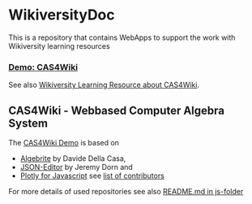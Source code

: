 # WikiversityDoc
This is a repository that contains WebApps to support the work with Wikiversity learning resources
<h3><a href="https://niebert.github.io/WikiversityDoc/index.html" target="_blank">Demo: CAS4Wiki</a></h3>
See also <a href="https://en.wikiversity.org/wiki/CAS4Wiki" target="_blank">Wikiversity Learning Resource about CAS4Wiki</a>.

## CAS4Wiki - Webbased Computer Algebra System 
The <a href="https://niebert.github.io/WikiversityDoc/cas4wiki.html" target="_blank">CAS4Wiki Demo</a> is based on

* [Algebrite](https://algebrite.org) by Davide Della Casa, 
* [JSON-Editor](https://www.github.com/jdorn/json-editor) by Jeremy Dorn and 
* [Plotly for Javascript](https://github.com/plotly/plotly.js) see [list of contributors](https://github.com/plotly/plotly.js/graphs/contributors)

For more details of used repositories see also [README.md in js-folder](js/README.md)
